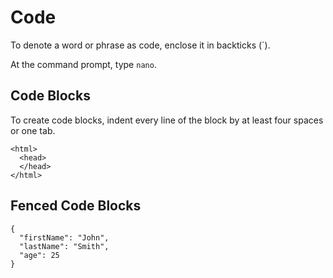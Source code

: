 # Code
To denote a word or phrase as code, enclose it in backticks (\`).

At the command prompt, type `nano`.

## Code Blocks
To create code blocks, indent every line of the block by at least four spaces or one tab.

    <html>
      <head>
      </head>
    </html>

## Fenced Code Blocks

```
{
  "firstName": "John",
  "lastName": "Smith",
  "age": 25
}
```